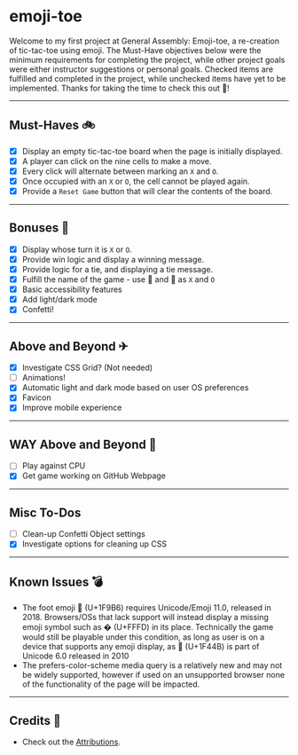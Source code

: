 # emoji-toe

Welcome to my first project at General Assembly: Emoji-toe, a re-creation of tic-tac-toe using emoji. The Must-Have objectives below were the minimum requirements for completing the project, while other project goals were either instructor suggestions or personal goals. Checked items are fulfilled and completed in the project, while unchecked items have yet to be implemented. Thanks for taking the time to check this out 🤩!

---

## Must-Haves 🚲

- [x] Display an empty tic-tac-toe board when the page is initially displayed.
- [x] A player can click on the nine cells to make a move.
- [x] Every click will alternate between marking an `X` and `O`.
- [x] Once occupied with an `X` or `O`, the cell cannot be played again.
- [x] Provide a `Reset Game` button that will clear the contents of the board.

---

## Bonuses 🚄

- [x] Display whose turn it is `X` or `O`.
- [x] Provide win logic and display a winning message.
- [x] Provide logic for a tie, and displaying a tie message.
- [x] Fulfill the name of the game - use 👋 and 🦶 as `X` and `O`
- [x] Basic accessibility features
- [x] Add light/dark mode
- [x] Confetti!

---

## Above and Beyond ✈

- [x] Investigate CSS Grid? (Not needed)
- [ ] Animations!
- [x] Automatic light and dark mode based on user OS preferences
- [x] Favicon
- [x] Improve mobile experience

---

## WAY Above and Beyond 🚀

- [ ] Play against CPU
- [x] Get game working on GitHub Webpage

---

## Misc To-Dos

- [ ]  Clean-up Confetti Object settings
- [x]  Investigate options for cleaning up CSS

---

## Known Issues 💣

- The foot emoji 🦶 (U+1F9B6) requires Unicode/Emoji 11.0, released in 2018. Browsers/OSs that lack support will instead display a missing emoji symbol such as � (U+FFFD) in its place. Technically the game would still be playable under this condition, as long as user is on a device that supports any emoji display, as 👋 (U+1F44B) is part of Unicode 6.0 released in 2010
- The prefers-color-scheme media query is a relatively new and may not be widely supported, however if used on an unsupported browser none of the functionality of the page will be impacted.

---

## Credits 🙌

- Check out the [Attributions](https://github.com/DavidStinson/emoji-toe/blob/master/Attributations.md).
